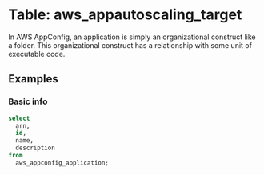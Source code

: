 # Table: aws_appautoscaling_target

In AWS AppConfig, an application is simply an organizational construct like a folder. This organizational construct has a relationship with some unit of executable code.

## Examples

### Basic info

```sql
select
  arn,
  id,
  name,
  description
from
  aws_appconfig_application;
```